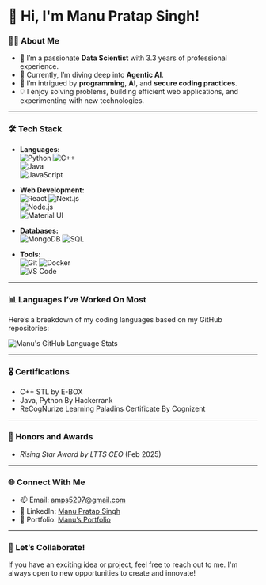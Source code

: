 # 👋 Hi, I'm Manu Pratap Singh!  

### 👨‍💻 About Me
- 🔭 I’m a passionate **Data Scientist** with 3.3 years of professional experience.
- 🌱 Currently, I’m diving deep into **Agentic AI**.
- 👀 I’m intrigued by **programming**, **AI**, and **secure coding practices**.
- 💡 I enjoy solving problems, building efficient web applications, and experimenting with new technologies.

---

### 🛠 Tech Stack
- **Languages:**  
  ![Python](https://img.shields.io/badge/Python-3776AB?style=for-the-badge&logo=python&logoColor=white) 
  ![C++](https://img.shields.io/badge/C++-00599C?style=for-the-badge&logo=cplusplus&logoColor=white)  
  ![Java](https://img.shields.io/badge/Java-007396?style=for-the-badge&logo=java&logoColor=white)  
  ![JavaScript](https://img.shields.io/badge/JavaScript-F7DF1E?style=for-the-badge&logo=javascript&logoColor=black)

- **Web Development:**  
  ![React](https://img.shields.io/badge/React-61DAFB?style=for-the-badge&logo=react&logoColor=black) 
  ![Next.js](https://img.shields.io/badge/Next.js-000000?style=for-the-badge&logo=next.js&logoColor=white)  
  ![Node.js](https://img.shields.io/badge/Node.js-339933?style=for-the-badge&logo=nodedotjs&logoColor=white)  
  ![Material UI](https://img.shields.io/badge/Material--UI-0081CB?style=for-the-badge&logo=mui&logoColor=white)

- **Databases:**  
  ![MongoDB](https://img.shields.io/badge/MongoDB-47A248?style=for-the-badge&logo=mongodb&logoColor=white) 
  ![SQL](https://img.shields.io/badge/SQL-4479A1?style=for-the-badge&logo=postgresql&logoColor=white)

- **Tools:**  
  ![Git](https://img.shields.io/badge/Git-F05032?style=for-the-badge&logo=git&logoColor=white) 
  ![Docker](https://img.shields.io/badge/Docker-2496ED?style=for-the-badge&logo=docker&logoColor=white)  
  ![VS Code](https://img.shields.io/badge/VS%20Code-007ACC?style=for-the-badge&logo=visualstudiocode&logoColor=white)

---
### 📊 Languages I’ve Worked On Most
Here’s a breakdown of my coding languages based on my GitHub repositories:

![Manu's GitHub Language Stats](https://github-readme-stats.vercel.app/api/top-langs/?username=manu9458&layout=compact&theme=radical)

-----------------------

### 🎖 Certifications
- C++ STL by E-BOX
- Java, Python By Hackerrank
- ReCogNurize Learning Paladins Certificate By Cognizent
-----------------------

### 🏅 Honors and Awards
- *Rising Star Award by LTTS CEO* (Feb 2025)
--------------------

### 🌐 Connect With Me
- 📫 Email: [amps5297@gmail.com](mailto:amps5297@gmail.com)  
- 💼 LinkedIn: [Manu Pratap Singh](https://www.linkedin.com/in/manupratapsingh)  
- 📁 Portfolio: [Manu’s Portfolio](https://manupratapsingh9458.netlify.app/)

---


### 💬 Let’s Collaborate!
If you have an exciting idea or project, feel free to reach out to me. I'm always open to new opportunities to create and innovate!
